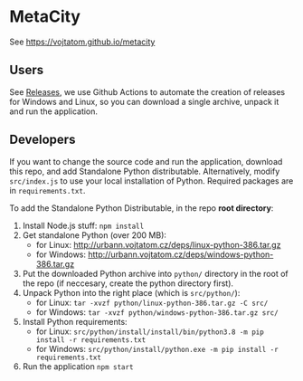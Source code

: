 # MetaCity 

See https://vojtatom.github.io/metacity

## Users
See [Releases](https://github.com/vojtatom/metacity/releases), we use Github Actions to automate the creation of releases for Windows and Linux, so you can download a single archive, unpack it and run the application. 
## Developers
If you want to change the source code and run the application, download this repo, and add Standalone Python distributable. Alternatively, modify `src/index.js` to use your local installation of Python. Required packages are in `requirements.txt`.

To add the Standalone Python Distributable, in the repo **root directory**:
1. Install Node.js stuff: `npm install`
2. Get standalone Python (over 200 MB):
    - for Linux: http://urbann.vojtatom.cz/deps/linux-python-386.tar.gz
    - for Windows: http://urbann.vojtatom.cz/deps/windows-python-386.tar.gz 
3. Put the downloaded Python archive into `python/` directory in the root of the repo (if neccesary, create the python directory first).
4. Unpack Python into the right place (which is `src/python/`): 
    - for Linux: `tar -xvzf python/linux-python-386.tar.gz -C src/`
    - for Windows: `tar -xvzf python/windows-python-386.tar.gz src/`
5. Install Python requirements:
    - for Linux: `src/python/install/install/bin/python3.8 -m pip install -r requirements.txt`
    - for Windows: `src/python/install/python.exe -m pip install -r requirements.txt`
6. Run the application `npm start`


